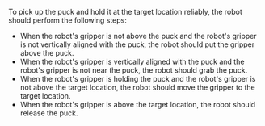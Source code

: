 To pick up the puck and hold it at the target location reliably, the robot should perform the following steps:
- When the robot's gripper is not above the puck and the robot's gripper is not vertically aligned with the puck, the robot should put the gripper above the puck.
- When the robot's gripper is vertically aligned with the puck and the robot's gripper is not near the puck, the robot should grab the puck.
- When the robot's gripper is holding the puck and the robot's gripper is not above the target location, the robot should move the gripper to the target location.
- When the robot's gripper is above the target location, the robot should release the puck.